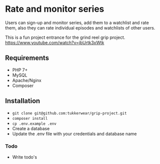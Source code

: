 # Rate and monitor series

Users can sign-up and monitor series, add them to a watchlist and rate them, also they can rate individual episodes and watchlists of other users.

This is a fun project entrance for the grind reel grip project.
https://www.youtube.com/watch?v=jbUrtk3xWtk

## Requirements
- PHP 7+
- MySQL
- Apache/Nginx
- Composer

## Installation
- ```git clone git@github.com:tukkerwear/grip-project.git```
- ```composer install```
- ```cp .env.example .env```
- Create a database
- Update the .env file with your credentials and database name


### Todo
- Write todo's 
